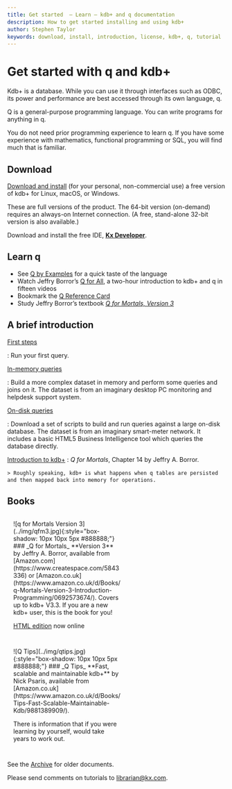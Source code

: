 ```yaml
---
title: Get started  – Learn – kdb+ and q documentation
description: How to get started installing and using kdb+
author: Stephen Taylor
keywords: download, install, introduction, license, kdb+, q, tutorial
---
```

# Get started with q and kdb+



Kdb+ is a database. While you can use it through interfaces such as ODBC, its power and performance are best accessed through its own language, q.

Q is a general-purpose programming language. You can write programs for anything in q. 

You do not need prior programming experience to learn q. 
If you have some experience with mathematics, functional programming or SQL, you will find much that is familiar. 


## <i class="fas fa-download"></i> Download

[Download and install](install/index.md)
(for your personal, non-commercial use) a free version of kdb+ for
<i class="fab fa-linux"></i> Linux, 
<i class="fab fa-apple"></i> macOS, or
<i class="fab fa-windows"></i> Windows.

These are full versions of the product. 
The 64-bit version (on-demand) requires an always-on Internet connection.
(A free, stand-alone 32-bit version is also available.)

Download and install the free IDE, [**Kx Developer**](/developer/). 




## <i class="fas fa-graduation-cap"></i> Learn q

-   See [Q by Examples](q-by-examples.md) for a quick taste of the language
-   Watch Jeffry Borror’s [Q for All](q-for-all.md), a two-hour introduction to kdb+ and q  in fifteen videos
-   Bookmark the [Q Reference Card](../ref/index.md)
-   Study Jeffry Borror’s textbook [_Q for Mortals, Version 3_](/q4m3/)



## <i class="fas fa-database"></i> A brief introduction

[First steps](brief-introduction.md)

: Run your first query.

[In-memory queries](brief-introduction.md#in-memory-queries)

: Build a more complex dataset in memory and perform some queries and joins on it. The dataset is from an imaginary desktop PC monitoring and helpdesk support system.

[On-disk queries](brief-introduction.md#on-disk-queries)

: Download a set of scripts to build and run queries against a large on-disk database. The dataset is from an imaginary smart-meter network. It includes a basic HTML5 Business Intelligence tool which queries the database directly.

[Introduction to kdb+](/q4m3/14_Introduction_to_Kdb+/)
: _Q for Mortals_, Chapter 14 by Jeffry A. Borror. 

    > Roughly speaking, kdb+ is what happens when q tables are persisted and then mapped back into memory for operations.


## <i class="fas fa-book"></i> Books


<div style="display: inline-block; padding: 1em; vertical-align: top; width: 250px;" markdown="1">
![q for Mortals Version 3](../img/qfm3.jpg){:style="box-shadow: 10px 10px 5px #888888;"}
### _Q for Mortals_
**Version 3**
by Jeffry A. Borror, available from [Amazon.com](https://www.createspace.com/5843336) or [Amazon.co.uk](https://www.amazon.co.uk/d/Books/q-Mortals-Version-3-Introduction-Programming/0692573674/). Covers up to kdb+ V3.3. If you are a new kdb+ user, this is the book for you!

[HTML edition](/q4m3/) now online
</div>

<div style="display: inline-block; padding: 1em; vertical-align: top; width: 250px;" markdown="1">
![Q Tips](../img/qtips.jpg){:style="box-shadow: 10px 10px 5px #888888;"}
### _Q Tips_
**Fast, scalable and maintainable kdb+**
by Nick Psaris, available from [Amazon.co.uk](https://www.amazon.co.uk/d/Books/Tips-Fast-Scalable-Maintainable-Kdb/9881389909/).

<i class="fas fa-quote-left"></i>
<i class="fas fa-star"></i>
<i class="fas fa-star"></i>
<i class="fas fa-star"></i>
<i class="fas fa-star"></i>
<i class="fas fa-star"></i>
There is information that if you were learning by yourself, would take years to work out.
<i class="fas fa-quote-right"></i>
</div>




See the [Archive](archive.md) for older documents.

Please send comments on tutorials to <librarian@kx.com>.
